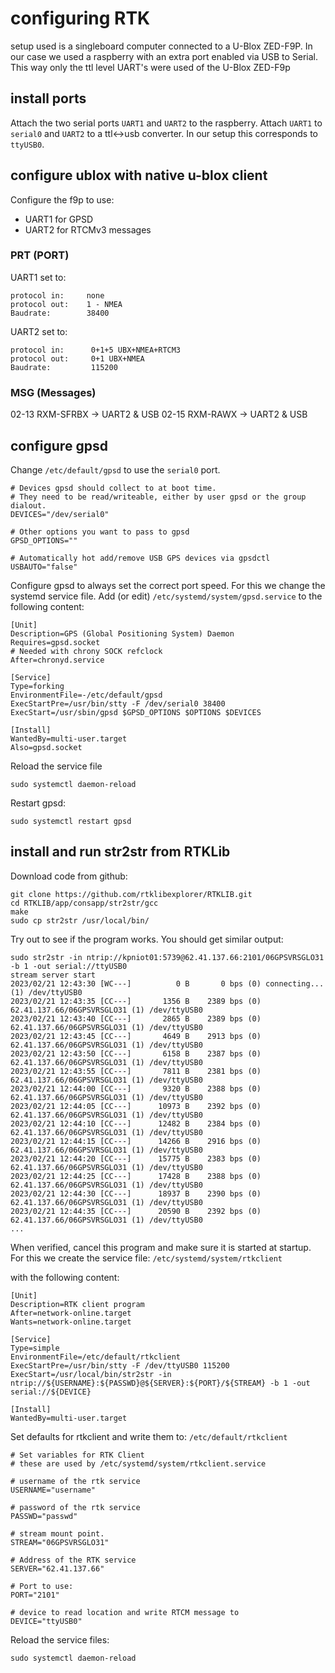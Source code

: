 # configuring RTK


setup used is a singleboard computer connected to a U-Blox ZED-F9P. In our case we used a raspberry with an extra port enabled via USB to Serial. This way only the ttl level UART's were used of the U-Blox ZED-F9p


## install ports

Attach the two serial ports `UART1` and `UART2` to the raspberry. Attach `UART1` to `serial0` and `UART2` to a ttl<->usb converter. In our setup this corresponds to `ttyUSB0`.


## configure ublox with native u-blox client

Configure the f9p to use:

- UART1 for GPSD
- UART2 for RTCMv3 messages

### PRT (PORT)
UART1 set to:
```
protocol in:     none
protocol out:    1 - NMEA
Baudrate:        38400
```

UART2 set to:
```
protocol in:      0+1+5 UBX+NMEA+RTCM3
protocol out:     0+1 UBX+NMEA
Baudrate:         115200
```

### MSG (Messages)

02-13 RXM-SFRBX -> UART2 & USB
02-15 RXM-RAWX  -> UART2 & USB


## configure gpsd

Change `/etc/default/gpsd` to use the `serial0` port.

```
# Devices gpsd should collect to at boot time.
# They need to be read/writeable, either by user gpsd or the group dialout.
DEVICES="/dev/serial0"

# Other options you want to pass to gpsd
GPSD_OPTIONS=""

# Automatically hot add/remove USB GPS devices via gpsdctl
USBAUTO="false"
```

Configure gpsd to always set the correct port speed. For this we change the systemd service file.
Add (or edit) `/etc/systemd/system/gpsd.service` to the following content:
```
[Unit]
Description=GPS (Global Positioning System) Daemon
Requires=gpsd.socket
# Needed with chrony SOCK refclock
After=chronyd.service

[Service]
Type=forking
EnvironmentFile=-/etc/default/gpsd
ExecStartPre=/usr/bin/stty -F /dev/serial0 38400
ExecStart=/usr/sbin/gpsd $GPSD_OPTIONS $OPTIONS $DEVICES

[Install]
WantedBy=multi-user.target
Also=gpsd.socket
```

Reload the service file
```
sudo systemctl daemon-reload
```

Restart gpsd:
```
sudo systemctl restart gpsd
```

## install and run str2str from RTKLib

Download code from github:

```
git clone https://github.com/rtklibexplorer/RTKLIB.git
cd RTKLIB/app/consapp/str2str/gcc
make
sudo cp str2str /usr/local/bin/
```

Try out to see if the program works. You should get similar output:

```
sudo str2str -in ntrip://kpniot01:5739@62.41.137.66:2101/06GPSVRSGLO31 -b 1 -out serial://ttyUSB0
stream server start
2023/02/21 12:43:30 [WC---]          0 B       0 bps (0) connecting... (1) /dev/ttyUSB0
2023/02/21 12:43:35 [CC---]       1356 B    2389 bps (0) 62.41.137.66/06GPSVRSGLO31 (1) /dev/ttyUSB0
2023/02/21 12:43:40 [CC---]       2865 B    2389 bps (0) 62.41.137.66/06GPSVRSGLO31 (1) /dev/ttyUSB0
2023/02/21 12:43:45 [CC---]       4649 B    2913 bps (0) 62.41.137.66/06GPSVRSGLO31 (1) /dev/ttyUSB0
2023/02/21 12:43:50 [CC---]       6158 B    2387 bps (0) 62.41.137.66/06GPSVRSGLO31 (1) /dev/ttyUSB0
2023/02/21 12:43:55 [CC---]       7811 B    2381 bps (0) 62.41.137.66/06GPSVRSGLO31 (1) /dev/ttyUSB0
2023/02/21 12:44:00 [CC---]       9320 B    2388 bps (0) 62.41.137.66/06GPSVRSGLO31 (1) /dev/ttyUSB0
2023/02/21 12:44:05 [CC---]      10973 B    2392 bps (0) 62.41.137.66/06GPSVRSGLO31 (1) /dev/ttyUSB0
2023/02/21 12:44:10 [CC---]      12482 B    2384 bps (0) 62.41.137.66/06GPSVRSGLO31 (1) /dev/ttyUSB0
2023/02/21 12:44:15 [CC---]      14266 B    2916 bps (0) 62.41.137.66/06GPSVRSGLO31 (1) /dev/ttyUSB0
2023/02/21 12:44:20 [CC---]      15775 B    2383 bps (0) 62.41.137.66/06GPSVRSGLO31 (1) /dev/ttyUSB0
2023/02/21 12:44:25 [CC---]      17428 B    2388 bps (0) 62.41.137.66/06GPSVRSGLO31 (1) /dev/ttyUSB0
2023/02/21 12:44:30 [CC---]      18937 B    2390 bps (0) 62.41.137.66/06GPSVRSGLO31 (1) /dev/ttyUSB0
2023/02/21 12:44:35 [CC---]      20590 B    2392 bps (0) 62.41.137.66/06GPSVRSGLO31 (1) /dev/ttyUSB0
...
```

When verified, cancel this program and make sure it is started at startup. For this we create the service file:
`/etc/systemd/system/rtkclient`

with the following content:
```
[Unit]
Description=RTK client program
After=network-online.target
Wants=network-online.target

[Service]
Type=simple
EnvironmentFile=/etc/default/rtkclient
ExecStartPre=/usr/bin/stty -F /dev/ttyUSB0 115200
ExecStart=/usr/local/bin/str2str -in ntrip://${USERNAME}:${PASSWD}@${SERVER}:${PORT}/${STREAM} -b 1 -out serial://${DEVICE}

[Install]
WantedBy=multi-user.target
```

Set defaults for rtkclient and write them to: `/etc/default/rtkclient`
```
# Set variables for RTK Client
# these are used by /etc/systemd/system/rtkclient.service

# username of the rtk service
USERNAME="username"

# password of the rtk service
PASSWD="passwd"

# stream mount point.
STREAM="06GPSVRSGLO31"

# Address of the RTK service
SERVER="62.41.137.66"

# Port to use:
PORT="2101"

# device to read location and write RTCM message to
DEVICE="ttyUSB0"
```



Reload the service files:
```
sudo systemctl daemon-reload
```

